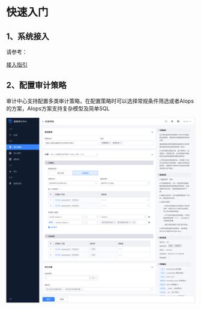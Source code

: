 # 快速入门

## 1、系统接入

请参考：

[接入指引](../AccessGuide/README.md)


## 2、配置审计策略

审计中心支持配置多类审计策略，在配置策略时可以选择常规条件筛选或者AIops的方案，AIops方案支持复杂模型及简单SQL

![alt text](image.png)

